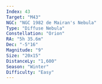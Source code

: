 ```yaml
---
Index: 43
Target: "M43"
NGC: "NGC 1982 de Mairan's Nebula"
Type: "Diffuse Nebula"
Constellation: "Orion"
RA: "5h 35.6m"
Dec: "-5°16"
Magnitude: "9"
Size: "20x15"
DistanceLy: "1,600"
Season: "Winter"
Difficulty: "Easy"
---
```

